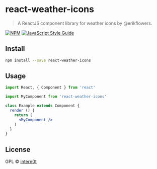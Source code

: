 # react-weather-icons

> A ReactJS component library for weather icons by @erikflowers.

[![NPM](https://img.shields.io/npm/v/react-weather-icons.svg)](https://www.npmjs.com/package/react-weather-icons) [![JavaScript Style Guide](https://img.shields.io/badge/code_style-standard-brightgreen.svg)](https://standardjs.com)

## Install

```bash
npm install --save react-weather-icons
```

## Usage

```jsx
import React, { Component } from 'react'

import MyComponent from 'react-weather-icons'

class Example extends Component {
  render () {
    return (
      <MyComponent />
    )
  }
}
```

## License

GPL © [intern0t](https://github.com/intern0t)
